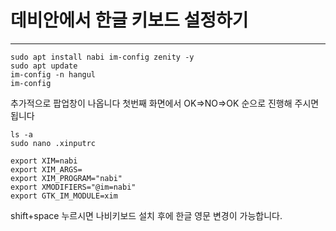 # 데비안에서 한글 키보드 설정하기

***

```
sudo apt install nabi im-config zenity -y
sudo apt update
im-config -n hangul
im-config
```

추가적으로 팝업창이 나옵니다 첫번째 화면에서  OK=>NO=>OK
순으로 진행해 주시면 됩니다
```
ls -a
sudo nano .xinputrc
```
```
export XIM=nabi
export XIM_ARGS=
export XIM_PROGRAM="nabi"
export XMODIFIERS="@im=nabi"
export GTK_IM_MODULE=xim
```
shift+space 누르시면 나비키보드 설치 후에 한글 영문 변경이 가능합니다.
